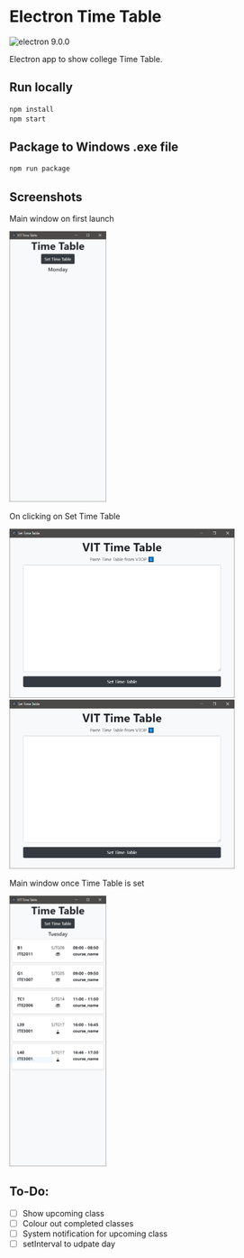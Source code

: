 # Electron Time Table

<img src="https://img.shields.io/badge/electron-9.0.0-black?logo=electron" alt="electron 9.0.0" />

Electron app to show college Time Table.

## Run locally

```cmd
npm install
npm start
```

## Package to Windows .exe file

```cmd
npm run package
```

## Screenshots

Main window on first launch

<img src="screenshots/Main%20Window_1.PNG" width="172px" height="480px" alt="Main Window_1"/>

On clicking on Set Time Table

<img src="screenshots/Set%20Time%20Table%20Window_1.PNG" width="400px" height="300px" alt="Set Time Table Window_1"/>

<img src="screenshots/Set%20Time%20Table%20Window_1.PNG" width="400px" height="300px" alt="Set Time Table Window_2"/>

Main window once Time Table is set

<img src="screenshots/Main%20Window_2.PNG" width="172px" height="480px" alt="Main Window_2"/>

## To-Do:

- [ ] Show upcoming class
- [ ] Colour out completed classes
- [ ] System notification for upcoming class
- [ ] setInterval to udpate day
